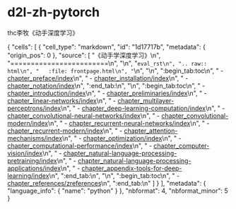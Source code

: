 # d2l-zh-pytorch
thc李牧《动手深度学习》

{
 "cells": [
  {
   "cell_type": "markdown",
   "id": "1d17717b",
   "metadata": {
    "origin_pos": 0
   },
   "source": [
    "《动手学深度学习》\n",
    "========================\n",
    "\n",
    "```eval_rst\n",
    ".. raw:: html\n",
    "   :file: frontpage.html\n",
    "```\n",
    "\n",
    ":begin_tab:toc\n",
    " - [chapter_preface/index](chapter_preface/index.ipynb)\n",
    " - [chapter_installation/index](chapter_installation/index.ipynb)\n",
    " - [chapter_notation/index](chapter_notation/index.ipynb)\n",
    ":end_tab:\n",
    "\n",
    ":begin_tab:toc\n",
    " - [chapter_introduction/index](chapter_introduction/index.ipynb)\n",
    " - [chapter_preliminaries/index](chapter_preliminaries/index.ipynb)\n",
    " - [chapter_linear-networks/index](chapter_linear-networks/index.ipynb)\n",
    " - [chapter_multilayer-perceptrons/index](chapter_multilayer-perceptrons/index.ipynb)\n",
    " - [chapter_deep-learning-computation/index](chapter_deep-learning-computation/index.ipynb)\n",
    " - [chapter_convolutional-neural-networks/index](chapter_convolutional-neural-networks/index.ipynb)\n",
    " - [chapter_convolutional-modern/index](chapter_convolutional-modern/index.ipynb)\n",
    " - [chapter_recurrent-neural-networks/index](chapter_recurrent-neural-networks/index.ipynb)\n",
    " - [chapter_recurrent-modern/index](chapter_recurrent-modern/index.ipynb)\n",
    " - [chapter_attention-mechanisms/index](chapter_attention-mechanisms/index.ipynb)\n",
    " - [chapter_optimization/index](chapter_optimization/index.ipynb)\n",
    " - [chapter_computational-performance/index](chapter_computational-performance/index.ipynb)\n",
    " - [chapter_computer-vision/index](chapter_computer-vision/index.ipynb)\n",
    " - [chapter_natural-language-processing-pretraining/index](chapter_natural-language-processing-pretraining/index.ipynb)\n",
    " - [chapter_natural-language-processing-applications/index](chapter_natural-language-processing-applications/index.ipynb)\n",
    " - [chapter_appendix-tools-for-deep-learning/index](chapter_appendix-tools-for-deep-learning/index.ipynb)\n",
    ":end_tab:\n",
    "\n",
    ":begin_tab:toc\n",
    " - [chapter_references/zreferences](chapter_references/zreferences.ipynb)\n",
    ":end_tab:\n"
   ]
  }
 ],
 "metadata": {
  "language_info": {
   "name": "python"
  }
 },
 "nbformat": 4,
 "nbformat_minor": 5
}

